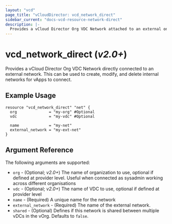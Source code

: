 ```yaml
---
layout: "vcd"
page_title: "vCloudDirector: vcd_network_direct"
sidebar_current: "docs-vcd-resource-network-direct"
description: |-
  Provides a vCloud Director Org VDC Network attached to an external one. This can be used to create, modify, and delete internal networks for vApps to connect.
---
```


# vcd\_network\_direct (*v2.0+*)

Provides a vCloud Director Org VDC Network directly connected to an external network. This can be used to create,
modify, and delete internal networks for vApps to connect.

## Example Usage

```hcl
resource "vcd_network_direct" "net" {
  org              = "my-org" #Optional
  vdc              = "my-vdc" #Optional

  name             = "my-net"
  external_network = "my-ext-net"
}
```

## Argument Reference

The following arguments are supported:

* `org` - (Optional; *v2.0+*) The name of organization to use, optional if defined at provider level. Useful when 
  connected as sysadmin working across different organisations
* `vdc` - (Optional; *v2.0+*) The name of VDC to use, optional if defined at provider level
* `name` - (Required) A unique name for the network
* `external_network` - (Required) The name of the external network.
* `shared` - (Optional) Defines if this network is shared between multiple vDCs
  in the vOrg.  Defaults to `false`.

